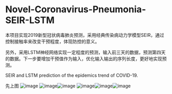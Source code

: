 # Novel-Coronavirus-Pneumonia-SEIR-LSTM
本项目实现2019新型冠状病毒肺炎预测，采用经典传染病动力学模型SEIR，通过控制接触率来改变干预程度，体现防控的意义。

另外，采用LSTM神经网络实现一定程度的预测，输入前三天的数据，预测第四天的数据。下一步要增加干预值作为输入，优化输入输出的序列长度，更好地实现预测。

SEIR and LSTM prediction of the epidemics trend of COVID-19.

先上图
![image](https://github.com/AndyYue1893/Novel-Coronavirus-Pneumonia-SEIR-LSTM/blob/master/SEIR——basic.png)
![image](https://github.com/AndyYue1893/Novel-Coronavirus-Pneumonia-SEIR-LSTM/blob/master/SEIR_20200123_Intervention.png)![image](https://github.com/AndyYue1893/Novel-Coronavirus-Pneumonia-SEIR-LSTM/blob/master/SEIR_20200202_Intervention.png)
![image](https://github.com/AndyYue1893/Novel-Coronavirus-Pneumonia-SEIR-LSTM/blob/master/NCP_active_predict.png)![image](https://github.com/AndyYue1893/Novel-Coronavirus-Pneumonia-SEIR-LSTM/blob/master/NCP_new_predict.png)![image](https://github.com/AndyYue1893/Novel-Coronavirus-Pneumonia-SEIR-LSTM/blob/master/NCP_cum_pred.png)
